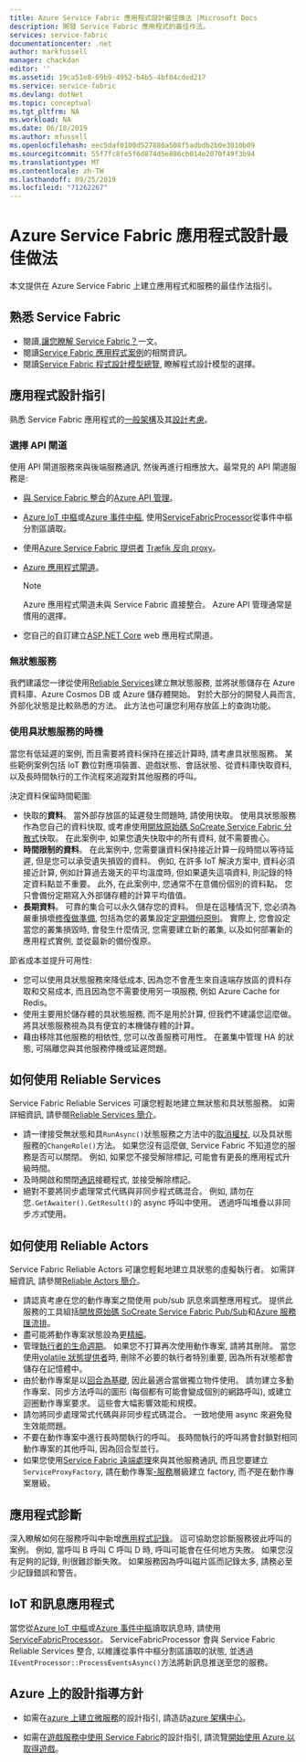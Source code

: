 ```yaml
---
title: Azure Service Fabric 應用程式設計最佳做法 |Microsoft Docs
description: 開發 Service Fabric 應用程式的最佳作法。
services: service-fabric
documentationcenter: .net
author: markfussell
manager: chackdan
editor: ''
ms.assetid: 19ca51e8-69b9-4952-b4b5-4bf04cded217
ms.service: service-fabric
ms.devlang: dotNet
ms.topic: conceptual
ms.tgt_pltfrm: NA
ms.workload: NA
ms.date: 06/18/2019
ms.author: mfussell
ms.openlocfilehash: eec5daf0100d527886a508f5adbdb2b0e3010b09
ms.sourcegitcommit: 55f7fc8fe5f6d874d5e886cb014e2070f49f3b94
ms.translationtype: MT
ms.contentlocale: zh-TW
ms.lasthandoff: 09/25/2019
ms.locfileid: "71262267"
---
```

# <a name="azure-service-fabric-application-design-best-practices"></a>Azure Service Fabric 應用程式設計最佳做法

本文提供在 Azure Service Fabric 上建立應用程式和服務的最佳作法指引。
 
## <a name="get-familiar-with-service-fabric"></a>熟悉 Service Fabric
* 閱讀,[讓您瞭解 Service Fabric？](service-fabric-content-roadmap.md)一文。
* 閱讀[Service Fabric 應用程式案例](service-fabric-application-scenarios.md)的相關資訊。
* 閱讀[Service Fabric 程式設計模型總覽](service-fabric-choose-framework.md), 瞭解程式設計模型的選擇。



## <a name="application-design-guidance"></a>應用程式設計指引
熟悉 Service Fabric 應用程式的[一般架構](https://docs.microsoft.com/azure/architecture/reference-architectures/microservices/service-fabric)及其[設計考慮](https://docs.microsoft.com/azure/architecture/reference-architectures/microservices/service-fabric#design-considerations)。

### <a name="choose-an-api-gateway"></a>選擇 API 閘道
使用 API 閘道服務來與後端服務通訊, 然後再進行相應放大。最常見的 API 閘道服務是:

- [與 Service Fabric 整合](https://docs.microsoft.com/azure/service-fabric/service-fabric-tutorial-deploy-api-management)的[Azure API 管理](https://docs.microsoft.com/azure/service-fabric/service-fabric-api-management-overview)。
- [Azure IoT 中樞](https://docs.microsoft.com/azure/iot-hub/)或[Azure 事件中樞](https://docs.microsoft.com/azure/event-hubs/), 使用[ServiceFabricProcessor](https://github.com/Azure/azure-event-hubs/tree/master/samples/DotNet/ServiceFabricProcessor)從事件中樞分割區讀取。
- 使用[Azure Service Fabric 提供者](https://docs.traefik.io/v1.6/configuration/backends/servicefabric/) [Træfik 反向 proxy](https://blogs.msdn.microsoft.com/azureservicefabric/2018/04/05/intelligent-routing-on-service-fabric-with-traefik/)。
- [Azure 應用程式閘道](https://docs.microsoft.com/azure/application-gateway/)。

   > [!NOTE] 
   > Azure 應用程式閘道未與 Service Fabric 直接整合。 Azure API 管理通常是慣用的選擇。
- 您自己的自訂建立[ASP.NET Core](https://docs.microsoft.com/azure/service-fabric/service-fabric-reliable-services-communication-aspnetcore) web 應用程式閘道。

### <a name="stateless-services"></a>無狀態服務
我們建議您一律從使用[Reliable Services](https://docs.microsoft.com/azure/service-fabric/service-fabric-reliable-services-introduction)建立無狀態服務, 並將狀態儲存在 Azure 資料庫、Azure Cosmos DB 或 Azure 儲存體開始。 對於大部分的開發人員而言, 外部化狀態是比較熟悉的方法。 此方法也可讓您利用存放區上的查詢功能。  

### <a name="when-to-use-stateful-services"></a>使用具狀態服務的時機
當您有低延遲的案例, 而且需要將資料保持在接近計算時, 請考慮具狀態服務。 某些範例案例包括 IoT 數位對應項裝置、遊戲狀態、會話狀態、從資料庫快取資料, 以及長時間執行的工作流程來追蹤對其他服務的呼叫。

決定資料保留時間範圍:

- 快取的**資料**。 當外部存放區的延遲發生問題時, 請使用快取。 使用具狀態服務作為您自己的資料快取, 或考慮使用[開放原始碼 SoCreate Service Fabric 分散式](https://github.com/SoCreate/service-fabric-distributed-cache)快取。 在此案例中, 如果您遺失快取中的所有資料, 就不需要擔心。
- **時間限制的資料**。 在此案例中, 您需要讓資料保持接近計算一段時間以等待延遲, 但是您可以承受遺失損毀的資料。 例如, 在許多 IoT 解決方案中, 資料必須接近計算, 例如計算過去幾天的平均溫度時, 但如果遺失這項資料, 則記錄的特定資料點並不重要。 此外, 在此案例中, 您通常不在意備份個別的資料點。 您只會備份定期寫入外部儲存體的計算平均值值。  
- **長期資料**。 可靠的集合可以永久儲存您的資料。 但是在這種情況下, 您必須為嚴重損壞[修復做準備](https://docs.microsoft.com/azure/service-fabric/service-fabric-disaster-recovery), 包括為您的叢集設定[定期備份原則](https://docs.microsoft.com/azure/service-fabric/service-fabric-backuprestoreservice-configure-periodic-backup)。 實際上, 您會設定當您的叢集損毀時, 會發生什麼情況, 您需要建立新的叢集, 以及如何部署新的應用程式實例, 並從最新的備份復原。

節省成本並提升可用性:
- 您可以使用具狀態服務來降低成本, 因為您不會產生來自遠端存放區的資料存取和交易成本, 而且因為您不需要使用另一項服務, 例如 Azure Cache for Redis。
- 使用主要用於儲存體的具狀態服務, 而不是用於計算, 但我們不建議您這麼做。 將具狀態服務視為具有便宜的本機儲存體的計算。
- 藉由移除其他服務的相依性, 您可以改善服務可用性。 在叢集中管理 HA 的狀態, 可隔離您與其他服務停機或延遲問題。

## <a name="how-to-work-with-reliable-services"></a>如何使用 Reliable Services
Service Fabric Reliable Services 可讓您輕鬆地建立無狀態和具狀態服務。 如需詳細資訊, 請參閱[Reliable Services 簡介](https://docs.microsoft.com/azure/service-fabric/service-fabric-reliable-services-introduction)。
- 請一律接受無狀態和具`RunAsync()`狀態服務之方法中的[取消權杖](https://docs.microsoft.com/azure/service-fabric/service-fabric-reliable-services-lifecycle#stateful-service-primary-swaps), 以及具狀態服務的`ChangeRole()`方法。 如果您沒有這麼做, Service Fabric 不知道您的服務是否可以關閉。 例如, 如果您不接受解除標記, 可能會有更長的應用程式升級時間。
-   及時開啟和關閉[通訊](https://docs.microsoft.com/azure/service-fabric/service-fabric-reliable-services-communication)接聽程式, 並接受解除標記。
-   絕對不要將同步處理常式代碼與非同步程式碼混合。 例如, 請勿在您`.GetAwaiter().GetResult()`的 async 呼叫中使用。 透過呼叫堆疊以非同步*方式*使用。

## <a name="how-to-work-with-reliable-actors"></a>如何使用 Reliable Actors
Service Fabric Reliable Actors 可讓您輕鬆地建立具狀態的虛擬執行者。 如需詳細資訊, 請參閱[Reliable Actors 簡介](https://docs.microsoft.com/azure/service-fabric/service-fabric-reliable-actors-introduction)。

- 請認真考慮在您的動作專案之間使用 pub/sub 訊息來調整應用程式。 提供此服務的工具組括[開放原始碼 SoCreate Service Fabric Pub/Sub](https://service-fabric-pub-sub.socreate.it/)和[Azure 服務匯流排](https://docs.microsoft.com/azure/service-bus/)。
- 盡可能將動作專案狀態設為更[精細](https://docs.microsoft.com/azure/service-fabric/service-fabric-reliable-actors-state-management#best-practices)。
- 管理[執行者的生命週期](https://docs.microsoft.com/azure/service-fabric/service-fabric-reliable-actors-state-management#best-practices)。 如果您不打算再次使用動作專案, 請將其刪除。 當您使用[volatile 狀態提供者](https://docs.microsoft.com/azure/service-fabric/service-fabric-reliable-actors-state-management#state-persistence-and-replication)時, 刪除不必要的執行者特別重要, 因為所有狀態都會儲存在記憶體中。
- 由於動作專案是以[回合為基礎](https://docs.microsoft.com/azure/service-fabric/service-fabric-reliable-actors-introduction#concurrency), 因此最適合當做獨立物件使用。 請勿建立多動作專案、同步方法呼叫的圖形 (每個都有可能會變成個別的網路呼叫), 或建立迴圈動作專案要求。 這些會大幅影響效能和規模。
- 請勿將同步處理常式代碼與非同步程式碼混合。 一致地使用 async 來避免發生效能問題。
- 不要在動作專案中進行長時間執行的呼叫。 長時間執行的呼叫將會封鎖對相同動作專案的其他呼叫, 因為回合型並行。
- 如果您使用[Service Fabric 遠端處理](https://docs.microsoft.com/azure/service-fabric/service-fabric-reliable-services-communication-remoting)來與其他服務通訊, 而且您要建立`ServiceProxyFactory`, 請在動作專案[-服務](https://docs.microsoft.com/azure/service-fabric/service-fabric-reliable-actors-using)層級建立 factory, 而*不*是在動作專案層級。


## <a name="application-diagnostics"></a>應用程式診斷
深入瞭解如何在服務呼叫中新增[應用程式記錄](https://docs.microsoft.com/azure/service-fabric/service-fabric-diagnostics-event-generation-app)。 這可協助您診斷服務彼此呼叫的案例。 例如, 當呼叫 B 呼叫 C 呼叫 D 時, 呼叫可能會在任何地方失敗。 如果您沒有足夠的記錄, 則很難診斷失敗。 如果服務因為呼叫磁片區而記錄太多, 請務必至少記錄錯誤和警告。

## <a name="iot-and-messaging-applications"></a>IoT 和訊息應用程式
當您從[Azure IoT 中樞](https://docs.microsoft.com/azure/iot-hub/)或[Azure 事件中樞](https://docs.microsoft.com/azure/event-hubs/)讀取訊息時, 請使用[ServiceFabricProcessor](https://github.com/Azure/azure-event-hubs/tree/master/samples/DotNet/ServiceFabricProcessor)。 ServiceFabricProcessor 會與 Service Fabric Reliable Services 整合, 以維護從事件中樞分割區讀取的狀態, 並透過`IEventProcessor::ProcessEventsAsync()`方法將新訊息推送至您的服務。


## <a name="design-guidance-on-azure"></a>Azure 上的設計指導方針
* 如需在[azure 上建立微服務](https://docs.microsoft.com/azure/architecture/microservices/)的設計指引, 請造訪[azure 架構中心](https://docs.microsoft.com/azure/architecture/microservices/)。

* 如需在[遊戲服務中使用 Service Fabric](https://docs.microsoft.com/gaming/azure/reference-architectures/multiplayer-synchronous-sf)的設計指引, 請流覽[開始使用 Azure 以取得遊戲](https://docs.microsoft.com/gaming/azure/)。
